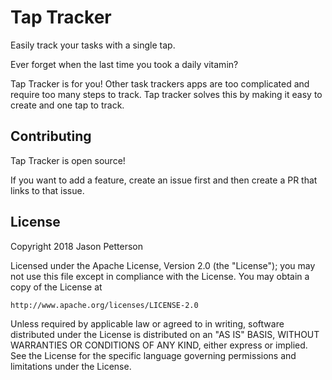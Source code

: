 # Tap Tracker

Easily track your tasks with a single tap.

Ever forget when the last time you took a daily vitamin?

Tap Tracker is for you!  Other task trackers apps are too complicated and require too many steps to track.  Tap tracker solves this by making it easy to create and one tap to track.

## Contributing

Tap Tracker is open source!

If you want to add a feature, create an issue first and then create a PR that links to that issue.

## License

Copyright 2018 Jason Petterson

Licensed under the Apache License, Version 2.0 (the "License");
you may not use this file except in compliance with the License.
You may obtain a copy of the License at

    http://www.apache.org/licenses/LICENSE-2.0

Unless required by applicable law or agreed to in writing, software
distributed under the License is distributed on an "AS IS" BASIS,
WITHOUT WARRANTIES OR CONDITIONS OF ANY KIND, either express or implied.
See the License for the specific language governing permissions and
limitations under the License.